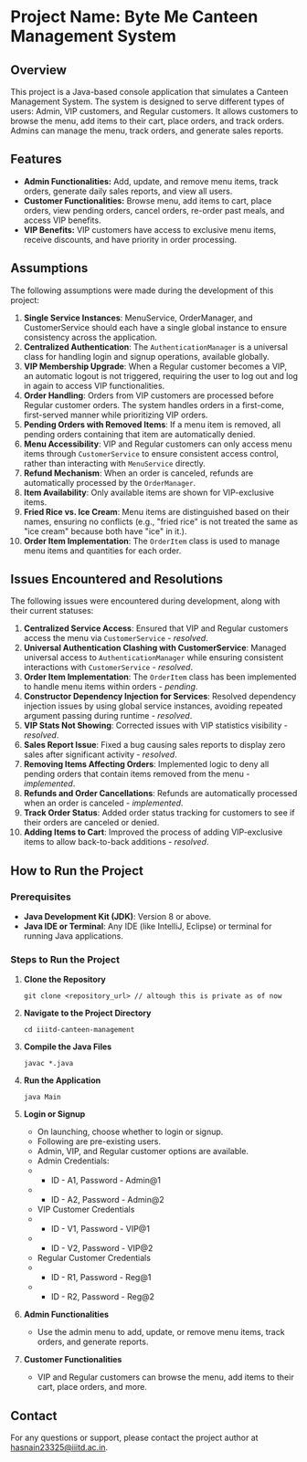 # Project Name: Byte Me Canteen Management System

## Overview
This project is a Java-based console application that simulates a Canteen Management System. The system is designed to serve different types of users: Admin, VIP customers, and Regular customers. It allows customers to browse the menu, add items to their cart, place orders, and track orders. Admins can manage the menu, track orders, and generate sales reports.

## Features
- **Admin Functionalities:** Add, update, and remove menu items, track orders, generate daily sales reports, and view all users.
- **Customer Functionalities:** Browse menu, add items to cart, place orders, view pending orders, cancel orders, re-order past meals, and access VIP benefits.
- **VIP Benefits:** VIP customers have access to exclusive menu items, receive discounts, and have priority in order processing.

## Assumptions
The following assumptions were made during the development of this project:
1. **Single Service Instances**: MenuService, OrderManager, and CustomerService should each have a single global instance to ensure consistency across the application.
2. **Centralized Authentication**: The `AuthenticationManager` is a universal class for handling login and signup operations, available globally.
3. **VIP Membership Upgrade**: When a Regular customer becomes a VIP, an automatic logout is not triggered, requiring the user to log out and log in again to access VIP functionalities.
4. **Order Handling**: Orders from VIP customers are processed before Regular customer orders. The system handles orders in a first-come, first-served manner while prioritizing VIP orders.
5. **Pending Orders with Removed Items**: If a menu item is removed, all pending orders containing that item are automatically denied.
6. **Menu Accessibility**: VIP and Regular customers can only access menu items through `CustomerService` to ensure consistent access control, rather than interacting with `MenuService` directly.
7. **Refund Mechanism**: When an order is canceled, refunds are automatically processed by the `OrderManager`.
8. **Item Availability**: Only available items are shown for VIP-exclusive items.
9. **Fried Rice vs. Ice Cream**: Menu items are distinguished based on their names, ensuring no conflicts (e.g., "fried rice" is not treated the same as "ice cream" because both have "ice" in it.).
10. **Order Item Implementation**: The `OrderItem` class is used to manage menu items and quantities for each order.

## Issues Encountered and Resolutions
The following issues were encountered during development, along with their current statuses:
1. **Centralized Service Access**: Ensured that VIP and Regular customers access the menu via `CustomerService` - *resolved*.
2. **Universal Authentication Clashing with CustomerService**: Managed universal access to `AuthenticationManager` while ensuring consistent interactions with `CustomerService` - *resolved*.
3. **Order Item Implementation**: The `OrderItem` class has been implemented to handle menu items within orders - *pending*.
4. **Constructor Dependency Injection for Services**: Resolved dependency injection issues by using global service instances, avoiding repeated argument passing during runtime - *resolved*.
5. **VIP Stats Not Showing**: Corrected issues with VIP statistics visibility - *resolved*.
6. **Sales Report Issue**: Fixed a bug causing sales reports to display zero sales after significant activity - *resolved*.
7. **Removing Items Affecting Orders**: Implemented logic to deny all pending orders that contain items removed from the menu - *implemented*.
8. **Refunds and Order Cancellations**: Refunds are automatically processed when an order is canceled - *implemented*.
9. **Track Order Status**: Added order status tracking for customers to see if their orders are canceled or denied.
10. **Adding Items to Cart**: Improved the process of adding VIP-exclusive items to allow back-to-back additions - *resolved*.

## How to Run the Project
### Prerequisites
- **Java Development Kit (JDK)**: Version 8 or above.
- **Java IDE or Terminal**: Any IDE (like IntelliJ, Eclipse) or terminal for running Java applications.

### Steps to Run the Project
1. **Clone the Repository**
   ```
   git clone <repository_url> // altough this is private as of now
   ```
2. **Navigate to the Project Directory**
   ```
   cd iiitd-canteen-management
   ```
3. **Compile the Java Files**
   ```
   javac *.java
   ```
4. **Run the Application**
   ```
   java Main
   ```
5. **Login or Signup**
    - On launching, choose whether to login or signup.
    - Following are pre-existing users.
    - Admin, VIP, and Regular customer options are available.
    - Admin Credentials:
    - - ID - A1, Password - Admin@1
    - - ID - A2, Password - Admin@2
    - VIP Customer Credentials
    - - ID - V1, Password - VIP@1
    - - ID - V2, Password - VIP@2
    - Regular Customer Credentials
    - - ID - R1, Password - Reg@1
    - - ID - R2, Password - Reg@2

6. **Admin Functionalities**
    - Use the admin menu to add, update, or remove menu items, track orders, and generate reports.

7. **Customer Functionalities**
    - VIP and Regular customers can browse the menu, add items to their cart, place orders, and more.


## Contact
For any questions or support, please contact the project author at [hasnain23325@iiitd.ac.in]().

